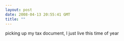 ```yaml
---
layout: post
date: 2008-04-13 20:55:41 GMT
title: ""
---
```

picking up my tax document, I just live this time of year